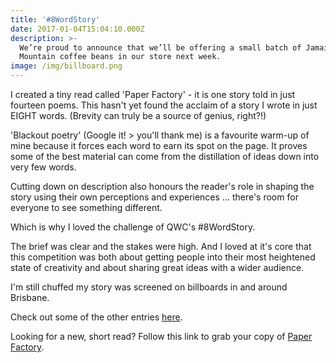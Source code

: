 ```yaml
---
title: '#8WordStory'
date: 2017-01-04T15:04:10.000Z
description: >-
  We’re proud to announce that we’ll be offering a small batch of Jamaica Blue
  Mountain coffee beans in our store next week.
image: /img/billboard.png
---
```

I created a tiny read called 'Paper Factory' - it is one story told in just fourteen poems.  This hasn't yet found the acclaim of a story I wrote in just EIGHT words. (Brevity can truly be a source of genius, right?!)

'Blackout poetry' (Google it! > you'll thank me) is a favourite warm-up of mine because it forces each word to earn its spot on the page. It proves some of the best material can come from the distillation of ideas down into very few words. 

Cutting down on description also honours the reader's role in shaping the story using their own perceptions and experiences ... there's room for everyone to see something different. 

Which is why I loved the challenge of QWC's #8WordStory.

The brief was clear and the stakes were high. And I loved at it's core that this competition was both about getting people into their most heightened state of creativity and about sharing great ideas with a wider audience. 

I'm still chuffed my story was screened on billboards in and around Brisbane.

Check out some of the other entries [here](https://8wordstory.com/). 

Looking for a new, short read? Follow this link to grab your copy of [Paper Factory](https://www.amazon.com.au/paper-factory-Klaire-Johnston-ebook/dp/B07FTMDHQD/ref=sr_1_2?keywords=klaire+johnston&qid=1564017998&s=gateway&sr=8-2).
